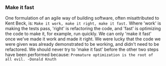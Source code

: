 ### Make it fast

One formulation of an agile way of building software, often misattributed to Kent Beck, is:
`Make it work, make it right, make it fast.`
Where 'work' is making the tests pass, 'right' is refactoring the code, and 'fast' is optimizing the code to make it, for example, run quickly. We can only 'make it fast' once we've made it work and made it right. We were lucky that the code we were given was already demonstrated to be working, and didn't need to be refactored. We should never try to 'make it fast' before the other two steps have been performed because:
`Premature optimization is the root of all evil. -Donald Knuth`